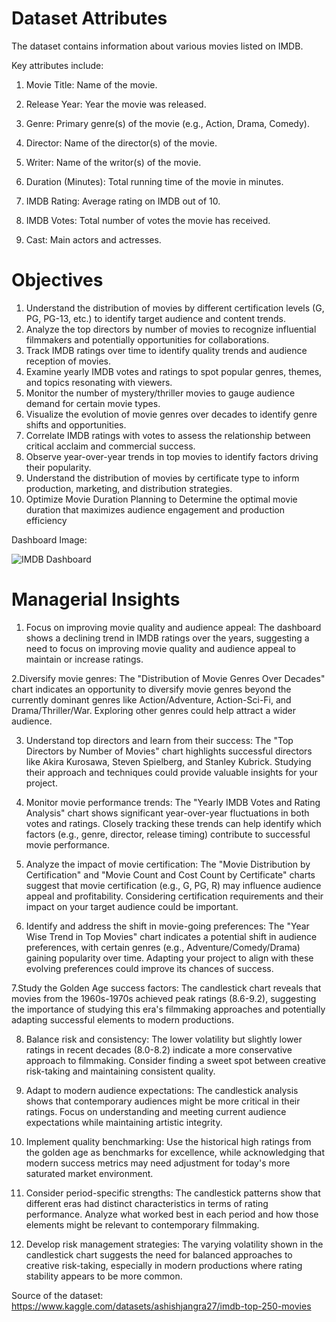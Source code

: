 # Dataset Attributes

The dataset contains information about various movies listed on IMDB. 

Key attributes include:

1. Movie Title: Name of the movie.

2. Release Year: Year the movie was released.

3. Genre: Primary genre(s) of the movie (e.g., Action, Drama, Comedy).

4. Director: Name of the director(s) of the movie.

5. Writer: Name of the writor(s) of the movie.

6. Duration (Minutes): Total running time of the movie in minutes.

7. IMDB Rating: Average rating on IMDB out of 10.

8. IMDB Votes: Total number of votes the movie has received.

9. Cast: Main actors and actresses.


# Objectives

1. Understand the distribution of movies by different certification levels (G, PG, PG-13, etc.) to identify target audience and content trends.
2. Analyze the top directors by number of movies to recognize influential filmmakers and potentially opportunities for collaborations.
3. Track IMDB ratings over time to identify quality trends and audience reception of movies.
4. Examine yearly IMDB votes and ratings to spot popular genres, themes, and topics resonating with viewers.
5. Monitor the number of mystery/thriller movies to gauge audience demand for certain movie types.
6. Visualize the evolution of movie genres over decades to identify genre shifts and opportunities.
7. Correlate IMDB ratings with votes to assess the relationship between critical acclaim and commercial success.
8. Observe year-over-year trends in top movies to identify factors driving their popularity.
9. Understand the distribution of movies by certificate type to inform production, marketing, and distribution strategies.
10. Optimize Movie Duration Planning to Determine the optimal movie duration that maximizes audience engagement and production efficiency

Dashboard Image: 

![IMDB Dashboard](https://github.com/user-attachments/assets/aca5fb36-78f7-4e4a-b78e-5051174763af)




# Managerial Insights

1. Focus on improving movie quality and audience appeal: The dashboard shows a declining trend in IMDB ratings over the years, suggesting a need to focus on improving movie quality and audience appeal to maintain or increase ratings.
   
2.Diversify movie genres: The "Distribution of Movie Genres Over Decades" chart indicates an opportunity to diversify movie genres beyond the currently dominant genres like Action/Adventure, Action-Sci-Fi, and Drama/Thriller/War. Exploring other genres could help attract a wider audience.

3. Understand top directors and learn from their success: The "Top Directors by Number of Movies" chart highlights successful directors like Akira Kurosawa, Steven Spielberg, and Stanley Kubrick. Studying their approach and techniques could provide valuable insights for your project.
   
4. Monitor movie performance trends: The "Yearly IMDB Votes and Rating Analysis" chart shows significant year-over-year fluctuations in both votes and ratings. Closely tracking these trends can help identify which factors (e.g., genre, director, release timing) contribute to successful movie performance.

5. Analyze the impact of movie certification: The "Movie Distribution by Certification" and "Movie Count and Cost Count by Certificate" charts suggest that movie certification (e.g., G, PG, R) may influence audience appeal and profitability. Considering certification requirements and their impact on your target audience could be important.
   
6. Identify and address the shift in movie-going preferences: The "Year Wise Trend in Top Movies" chart indicates a potential shift in audience preferences, with certain genres (e.g., Adventure/Comedy/Drama) gaining popularity over time. Adapting your project to align with these evolving preferences could improve its chances of success.

7.Study the Golden Age success factors: The candlestick chart reveals that movies from the 1960s-1970s achieved peak ratings (8.6-9.2), suggesting the importance of studying this era's filmmaking approaches and potentially adapting successful elements to modern productions.

8. Balance risk and consistency: The lower volatility but slightly lower ratings in recent decades (8.0-8.2) indicate a more conservative approach to filmmaking. Consider finding a sweet spot between creative risk-taking and maintaining consistent quality.
   
9. Adapt to modern audience expectations: The candlestick analysis shows that contemporary audiences might be more critical in their ratings. Focus on understanding and meeting current audience expectations while maintaining artistic integrity.
    
10. Implement quality benchmarking: Use the historical high ratings from the golden age as benchmarks for excellence, while acknowledging that modern success metrics may need adjustment for today's more saturated market environment.
    
11. Consider period-specific strengths: The candlestick patterns show that different eras had distinct characteristics in terms of rating performance. Analyze what worked best in each period and how those elements might be relevant to contemporary filmmaking.
    
12. Develop risk management strategies: The varying volatility shown in the candlestick chart suggests the need for balanced approaches to creative risk-taking, especially in modern productions where rating stability appears to be more common.
    
Source of the dataset: https://www.kaggle.com/datasets/ashishjangra27/imdb-top-250-movies
